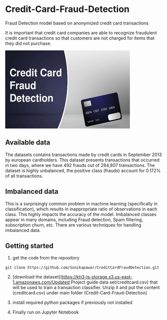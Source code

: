 # Credit-Card-Fraud-Detection
Fraud Detection model based on anonymized credit card transactions

It is important that credit card companies are able to recognize fraudulent credit card transactions so that customers are not charged for items that they did not purchase.

<img src="https://github.com/sagnikghoshcr7/images/blob/master/Credit%20Card%20Fraud%20Detection.jpg" width="400" height="250">

## Available data

The datasets contains transactions made by credit cards in September 2013 by european cardholders.
This dataset presents transactions that occurred in two days, where we have 492 frauds out of 284,807 transactions. The dataset is highly unbalanced, the positive class (frauds) account for 0.172% of all transactions.

## Imbalanced data

This is a surprisingly common problem in machine learning (specifically in classification), which results in inappropriate ratio of observations in each class. This highly impacts the accuracy of the model.
Imbalanced classes appear in many domains, including Fraud detection, Spam filtering, subscription churn, etc.
There are various techniques for handling imbalanced data.

## Getting started

1. get the code from the repository
```
git clone https://github.com/Sonikapawar/CreditCardFraudDetection.git 
```
2. [download the dataset](https://kh3-ls-storage.s3.us-east-1.amazonaws.com/Updated Project guide data set/creditcard.csv) that will be used to train a transaction classifier. Unzip it and put the content (creditcard.csv) under main folder (Credit-Card-Fraud-Detection)

3. install required python packages if previously not installed

4. Finally run on Jupyter Notebook
